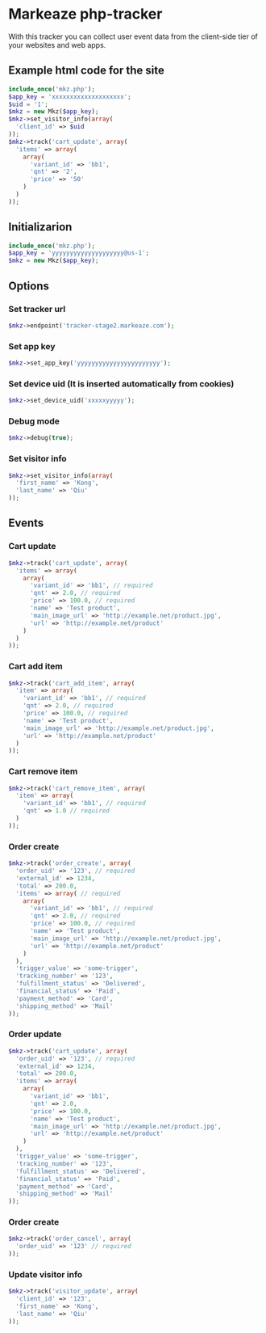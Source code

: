 # Markeaze php-tracker

With this tracker you can collect user event data from the client-side tier of your websites and web apps.

## Example html code for the site

```php
include_once('mkz.php');
$app_key = 'xxxxxxxxxxxxxxxxxxxx';
$uid = '1';
$mkz = new Mkz($app_key);
$mkz->set_visitor_info(array(
  'client_id' => $uid
));
$mkz->track('cart_update', array(
  'items' => array(
    array(
      'variant_id' => 'bb1',
      'qnt' => '2',
      'price' => '50'
    )
  )
));

```

## Initializarion

```php
include_once('mkz.php');
$app_key = 'yyyyyyyyyyyyyyyyyyyy@us-1';
$mkz = new Mkz($app_key);

```

## Options

### Set tracker url

```php
$mkz->endpoint('tracker-stage2.markeaze.com');
```

### Set app key

```php
$mkz->set_app_key('yyyyyyyyyyyyyyyyyyyyyyy');
```

### Set device uid (It is inserted automatically from cookies)

```php
$mkz->set_device_uid('xxxxxyyyyy');
```

### Debug mode

```php
$mkz->debug(true);
```

### Set visitor info

```php
$mkz->set_visitor_info(array(
  'first_name' => 'Kong',
  'last_name' => 'Qiu'
));
```

## Events

### Cart update

```php
$mkz->track('cart_update', array(
  'items' => array(
    array(
      'variant_id' => 'bb1', // required
      'qnt' => 2.0, // required
      'price' => 100.0, // required
      'name' => 'Test product',
      'main_image_url' => 'http://example.net/product.jpg',
      'url' => 'http://example.net/product'
    )
  )
));
```

### Cart add item

```php
$mkz->track('cart_add_item', array(
  'item' => array(
    'variant_id' => 'bb1', // required
    'qnt' => 2.0, // required
    'price' => 100.0, // required
    'name' => 'Test product',
    'main_image_url' => 'http://example.net/product.jpg',
    'url' => 'http://example.net/product'
  )
));
```

### Cart remove item

```php
$mkz->track('cart_remove_item', array(
  'item' => array(
    'variant_id' => 'bb1', // required
    'qnt' => 1.0 // required
  )
));
```

### Order create

```php
$mkz->track('order_create', array(
  'order_uid' => '123', // required
  'external_id' => 1234,
  'total' => 200.0,
  'items' => array( // required
    array(
      'variant_id' => 'bb1', // required
      'qnt' => 2.0, // required
      'price' => 100.0, // required
      'name' => 'Test product',
      'main_image_url' => 'http://example.net/product.jpg',
      'url' => 'http://example.net/product'
    )
  ),
  'trigger_value' => 'some-trigger',
  'tracking_number' => '123',
  'fulfillment_status' => 'Delivered',
  'financial_status' => 'Paid',
  'payment_method' => 'Card',
  'shipping_method' => 'Mail'
));
```

### Order update

```php
$mkz->track('cart_update', array(
  'order_uid' => '123', // required
  'external_id' => 1234,
  'total' => 200.0,
  'items' => array(
    array(
      'variant_id' => 'bb1',
      'qnt' => 2.0,
      'price' => 100.0,
      'name' => 'Test product',
      'main_image_url' => 'http://example.net/product.jpg',
      'url' => 'http://example.net/product'
    )
  ),
  'trigger_value' => 'some-trigger',
  'tracking_number' => '123',
  'fulfillment_status' => 'Delivered',
  'financial_status' => 'Paid',
  'payment_method' => 'Card',
  'shipping_method' => 'Mail'
));
```

### Order create

```php
$mkz->track('order_cancel', array(
  'order_uid' => '123' // required
));
```

### Update visitor info

```php
$mkz->track('visitor_update', array(
  'client_id' => '123',
  'first_name' => 'Kong',
  'last_name' => 'Qiu'
));
```
